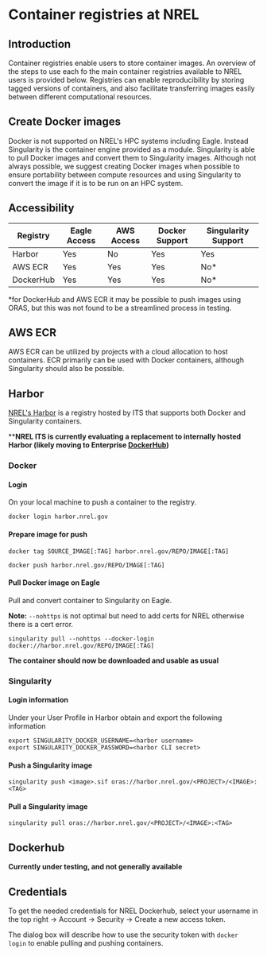 # Container registries at NREL

## Introduction
Container registries enable users to store container images. An overview of the steps to use each fo the main container registries available to NREL users is provided below. Registries can enable reproducibility by storing tagged versions of containers, and also facilitate transferring images easily between different computational resources. 

## Create Docker images
Docker is not supported on NREL's HPC systems including Eagle. Instead Singularity is the container engine provided as a module. Singularity is able to pull Docker images and convert them to Singularity images. Although not always possible, we suggest creating Docker images when possible to ensure portability between compute resources and using Singularity to convert the image if it is to be run on an HPC system. 

## Accessibility

| Registry | Eagle Access | AWS Access | Docker Support | Singularity Support |
| -------- | ------------ | ---------- | -------------- | ------------------- |
| Harbor   | Yes          | No         | Yes            | Yes                 |
| AWS ECR  | Yes          | Yes        | Yes            | No*                 |
| DockerHub | Yes         | Yes        | Yes            | No*                 |
*for DockerHub and AWS ECR it may be possible to push images using ORAS, but this was not found to be a streamlined process in testing. 

## AWS ECR
AWS ECR can be utilized by projects with a cloud allocation to host containers. ECR primarily can be used with Docker containers, although Singularity should also be possible. 

## Harbor
[NREL's Harbor](https://harbor.nrel.gov) is a registry hosted by ITS that supports both Docker and Singularity containers. 

****NREL ITS is currently evaluating a replacement to internally hosted Harbor (likely moving to Enterprise [DockerHub](#dockerhub))**

### Docker
#### Login
On your local machine to push a container to the registry. 
```
docker login harbor.nrel.gov
```

#### Prepare image for push

```
docker tag SOURCE_IMAGE[:TAG] harbor.nrel.gov/REPO/IMAGE[:TAG]
```

```
docker push harbor.nrel.gov/REPO/IMAGE[:TAG]
```

#### Pull Docker image on Eagle
Pull and convert container to Singularity on Eagle.

**Note:** `--nohttps` is not optimal but need to add certs for NREL otherwise there is a cert error. 
```
singularity pull --nohttps --docker-login docker://harbor.nrel.gov/REPO/IMAGE[:TAG]
```

**The container should now be downloaded and usable as usual**

### Singularity
#### Login information
Under your User Profile in Harbor obtain and export the following information
```
export SINGULARITY_DOCKER_USERNAME=<harbor username>
export SINGULARITY_DOCKER_PASSWORD=<harbor CLI secret>
```

#### Push a Singularity image
```
singularity push <image>.sif oras://harbor.nrel.gov/<PROJECT>/<IMAGE>:<TAG>
```

#### Pull a Singularity image
```
singularity pull oras://harbor.nrel.gov/<PROJECT>/<IMAGE>:<TAG>
```

## Dockerhub

**Currently under testing, and not generally available**

## Credentials
To get the needed credentials for NREL Dockerhub, select your username in the top right -> Account -> Security -> Create a new access token.

The dialog box will describe how to use the security token with `docker login` to enable pulling and pushing containers. 
